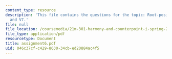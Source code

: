 ```yaml
---
content_type: resource
description: 'This file contains the questions for the topic: Root-position I, V,
  and V7.'
file: null
file_location: /coursemedia/21m-301-harmony-and-counterpoint-i-spring-2005/046c37cfc429863034cbed20884ac4f5_assignment6.pdf
file_type: application/pdf
resourcetype: Document
title: assignment6.pdf
uid: 046c37cf-c429-8630-34cb-ed20884ac4f5
---
```

